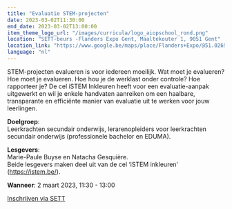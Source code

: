 ```yaml
---
title: "Evaluatie STEM-projecten"
date: 2023-03-02T11:30:00
end_date: 2023-03-02T13:00:00
item_theme_logo_url: "/images/curricula/logo_aiopschool_rond.png"
location: "SETT-beurs -Flanders Expo Gent, Maaltekouter 1, 9051 Gent"
location_link: "https://www.google.be/maps/place/Flanders+Expo/@51.0269081,3.6917903,17z/data=!3m1!4b1!4m5!3m4!1s0x47c373d1f6ae5557:0x284990745ac98e7b!8m2!3d51.0269081!4d3.693979"
language: "nl"
---
```


STEM-projecten evalueren is voor iedereen moeilijk. Wat moet je evalueren? Hoe moet je evalueren. Hoe hou je de werklast onder controle? Hoe rapporteer je?
De cel iSTEM Inkleuren heeft voor een evaluatie-aanpak uitgewerkt en wil je enkele handvaten aanreiken om een haalbare, transparante en efficiënte manier van evaluatie 
uit te werken voor jouw leerlingen.<br>

**Doelgroep**:<br>
Leerkrachten secundair onderwijs, lerarenopleiders voor leerkrachten secundair onderwijs (professionele bachelor en EDUMA).<br>

**Lesgevers**:<br>
Marie-Paule Buyse en Natacha Gesquière.<br>
Beide lesgevers maken deel uit van de cel ‘iSTEM inkleuren’ (https://istem.be/).<br>

**Wanneer**: 2 maart 2023, 11:30 - 13:00

[Inschrijven via SETT](https://www.sett-gent.be/nl/activity/evaluatie-stem-projecten/)
